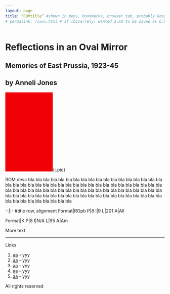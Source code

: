 ```yaml
---
layout: page
title: “ROMtitle” #shown in menu, bookmarks, browser tab, probably Google - not displayed
# permalink: /xxxx.html # if (bizarrely) wanted a.md to be saved as b.html
---
```


# Reflections in an Oval Mirror
## Memories of East Prussia, 1923-45
## by Anneli Jones

![Cover](/pix/150r.jpg){:.pic}

ROM desc bla bla bla bla bla bla bla bla bla bla bla bla bla bla bla bla bla bla bla bla bla bla bla bla bla bla bla bla bla bla bla bla bla bla bla bla bla bla bla bla bla bla bla bla bla bla bla bla bla bla bla bla bla bla bla bla bla bla bla bla bla bla bla bla bla bla bla bla bla bla bla bla bla bla bla bla bla bla bla bla bla bla bla bla bla bla bla bla bla bla 

-:|:- #title row, alignment
Format|ROpb
P|8
I|9
L|201
A|All

Format|K
P|8
I|N/A
L|95
A|Am

More text

<hr>

Links
1. [aa](xxx) - yyy
2. [aa](xxx) - yyy
3. [aa](xxx) - yyy
4. [aa](xxx) - yyy
5. [aa](xxx) - yyy

All rights reserved
